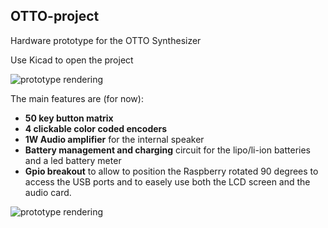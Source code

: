 ## OTTO-project
Hardware prototype for the OTTO Synthesizer 

Use Kicad to open the project

![prototype rendering](https://raw.githubusercontent.com/cester-ino/OTTO-hardware/master/images/OTTOtac0_1.png)


The main features are (for now):

 - **50 key button matrix** 
 - **4 clickable color coded encoders**
 - **1W Audio amplifier** for the internal speaker
 - **Battery management and charging** circuit for the lipo/li-ion batteries and a led battery meter  
 - **Gpio breakout** to allow to position the Raspberry rotated 90 degrees to access the USB ports and to easely use both the LCD screen and the audio card.


![prototype rendering](https://raw.githubusercontent.com/cester-ino/OTTO-hardware/master/images/OTTOtac0_2.png)


